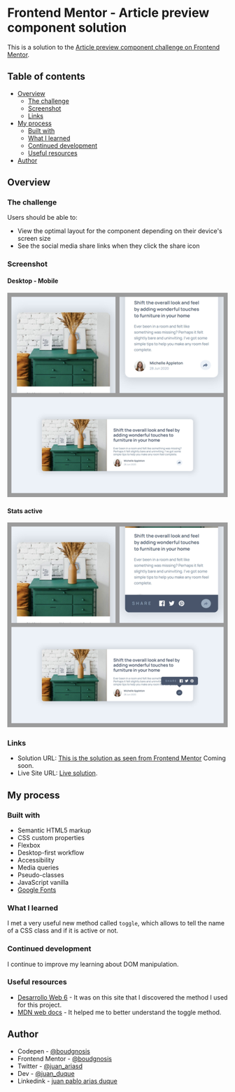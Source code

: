 # Frontend Mentor - Article preview component solution

This is a solution to the [Article preview component challenge on Frontend Mentor](https://www.frontendmentor.io/challenges/article-preview-component-dYBN_pYFT).

## Table of contents

- [Overview](#overview)
  - [The challenge](#the-challenge)
  - [Screenshot](#screenshot)
  - [Links](#links)
- [My process](#my-process)
  - [Built with](#built-with)
  - [What I learned](#what-i-learned)
  - [Continued development](#continued-development)
  - [Useful resources](#useful-resources)
- [Author](#author)

## Overview

### The challenge

Users should be able to:

- View the optimal layout for the component depending on their device's screen size
- See the social media share links when they click the share icon

### Screenshot

#### Desktop - Mobile
![](./modile-desktop.jpg)

#### Stats active
![](./stast-active.jpg)

### Links

- Solution URL: [This is the solution as seen from Frontend Mentor]() Coming soon.
- Live Site URL: [Live solution](https://boudgnosis.github.io/article-preview-component/).

## My process

### Built with

- Semantic HTML5 markup
- CSS custom properties
- Flexbox
- Desktop-first workflow
- Accessibility
- Media queries
- Pseudo-classes
- JavaScript vanilla
- [Google Fonts](https://fonts.google.com/)

### What I learned

I met a very useful new method called `toggle`, which allows to tell the name of a CSS class and if it is active or not.

### Continued development

I continue to improve my learning about DOM manipulation.

### Useful resources

- [Desarrollo Web 6](https://desarrolloweb.com/faq/como-anadir-y-quitar-una-clase-css-de-un-elemento-mediante-javascript) - It was on this site that I discovered the method I used for this project.
- [MDN web docs](https://developer.mozilla.org/en-US/docs/Web/API/DOMTokenList/toggle) - It helped me to better understand the toggle method.


## Author

- Codepen - [@boudgnosis](https://codepen.io/boudgnosis)
- Frontend Mentor - [@boudgnosis](https://www.frontendmentor.io/profile/boudgnosis)
- Twitter - [@juan_ariasd](https://twitter.com/juan_ariasd)
- Dev - [@juan_duque](https://dev.to/juan_duque)
- Linkedink - [juan pablo arias duque](https://www.linkedin.com/in/jpariasduque/)
